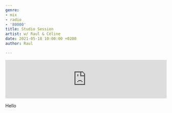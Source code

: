 ```yaml
---
genre:
- mix
- radio
- '80000'
title: Studio Session
artist: w/ Raul & Céline
date: 2021-05-18 10:00:00 +0200
author: Raul

---
```

<iframe width="100%" height="120" src="https://www.mixcloud.com/widget/iframe/?hide_cover=1&feed=%2FRadio80K%2Fstudio-session-w-raul-c%C3%A9line-120521%2F" frameborder="0" ></iframe>

Hello